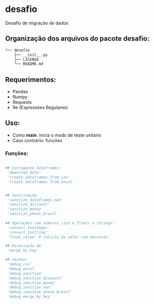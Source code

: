 # desafio

Desafio de migração de dados

## Organização dos arquivos do pacote desafio:

```bash
└── desafio
    ├── __init__.py
    ├── LICENSE
    └── README.md
```

## Requerimentos:

* Pandas
* Numpy
* Requests
* Re (Expressões Regulares)

## Uso:

* Como __main__: inicia o modo de teste unitário
* Caso contrário: funções

### Funções:

```python

## Carregando dataframes:
 'download_data'
 'create_dataframes_from_csv'
 'create_dataframes_from_excel'


## Sanitização:
 'sanitize_dataframes_nan'
 'sanitize_discount'
 'sanitize_money'
 'sanitize_phone_brazil'
 
## Operações com números (int e float) e strings:
 'convert_tointeger' 
 'convert_tostring'
 'final_value' # cálculo do valor com desconto

## Associação de 
 'merge_by_key'

## testes:
 'debug_csv'
 'debug_excel'
 'debug_sanitize'
 'debug_sanitize_discount'
 'debug_sanitize_money'
 'debug_sanitize_nan'
 'debug_sanitize_phone_brazil'
 'debug_merge_by_key'

```
